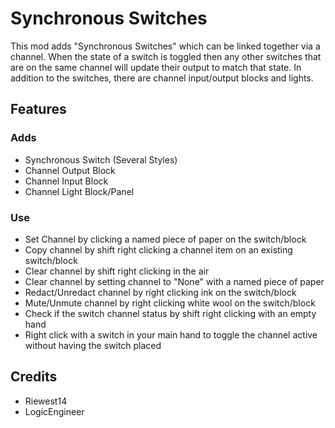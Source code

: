 # Synchronous Switches
This mod adds "Synchronous Switches" which can be linked together via a channel. When the state of a switch is toggled then any other switches that are on the same channel will update their output to match that state. In addition to the switches, there are channel input/output blocks and lights.

## Features
### Adds
* Synchronous Switch (Several Styles)
* Channel Output Block
* Channel Input Block
* Channel Light Block/Panel

### Use
* Set Channel by clicking a named piece of paper on the switch/block
* Copy channel by shift right clicking a channel item on an existing switch/block
* Clear channel by shift right clicking in the air
* Clear channel by setting channel to "None" with a named piece of paper
* Redact/Unredact channel by right clicking ink on the switch/block
* Mute/Unmute channel by right clicking white wool on the switch/block
* Check if the switch channel status by shift right clicking with an empty hand
* Right click with a switch in your main hand to toggle the channel active without having the switch placed



## Credits
* Riewest14
* LogicEngineer